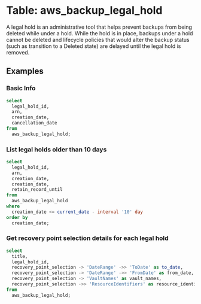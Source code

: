 # Table: aws_backup_legal_hold

A legal hold is an administrative tool that helps prevent backups from being deleted while under a hold. While the hold is in place, backups under a hold cannot be deleted and lifecycle policies that would alter the backup status (such as transition to a Deleted state) are delayed until the legal hold is removed.

## Examples

### Basic Info

```sql
select
  legal_hold_id,
  arn,
  creation_date,
  cancellation_date
from
  aws_backup_legal_hold;
```

### List legal holds older than 10 days

```sql
select
  legal_hold_id,
  arn,
  creation_date,
  creation_date,
  retain_record_until
from
  aws_backup_legal_hold
where
  creation_date <= current_date - interval '10' day
order by
  creation_date;
```

### Get recovery point selection details for each legal hold

```sql
select
  title,
  legal_hold_id,
  recovery_point_selection -> 'DateRange' ->> 'ToDate' as to_date,
  recovery_point_selection -> 'DateRange' ->> 'FromDate' as from_date,
  recovery_point_selection -> 'VaultNames' as vault_names,
  recovery_point_selection ->> 'ResourceIdentifiers' as resource_identifiers
from
  aws_backup_legal_hold;
```
